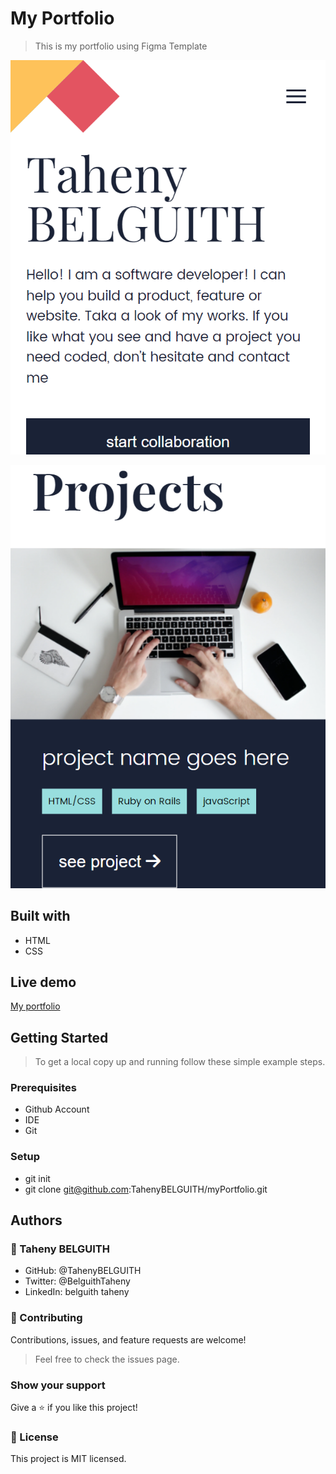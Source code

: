 # My Portfolio

> This is my portfolio using Figma Template

<p align="center">
  <img src="images/mobile.png"/>
</p>

<p align="center">
  <img src="images/projects.png"/>
</p>

## Built with

- HTML
- CSS

## Live demo

[My portfolio](https://tahenybelguith.github.io/my-identity/)

## Getting Started

> To get a local copy up and running follow these simple example steps.

### Prerequisites

- Github Account
- IDE
- Git

### Setup

- git init
- git clone git@github.com:TahenyBELGUITH/myPortfolio.git

## Authors

### 👩 Taheny BELGUITH

- GitHub: @TahenyBELGUITH
- Twitter: @BelguithTaheny
- LinkedIn: belguith taheny


### 🤝 Contributing

Contributions, issues, and feature requests are welcome!

> Feel free to check the issues page.

### Show your support

Give a ⭐️ if you like this project!

### 📝 License

This project is MIT licensed.
